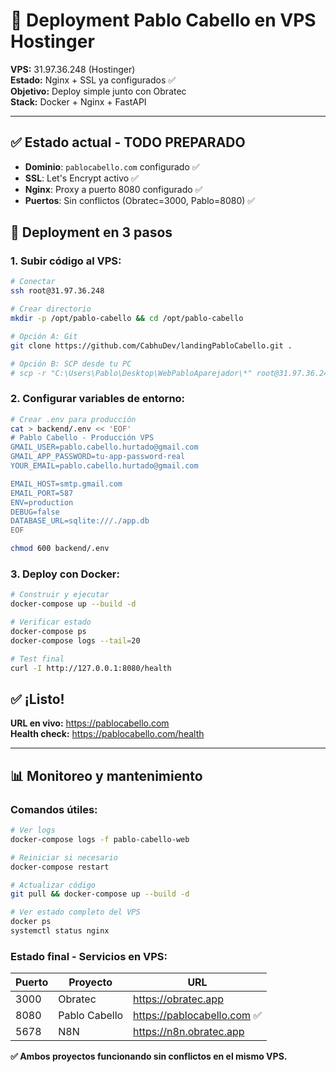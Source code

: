# 🚀 Deployment Pablo Cabello en VPS Hostinger

**VPS:** 31.97.36.248 (Hostinger)  
**Estado:** Nginx + SSL ya configurados ✅  
**Objetivo:** Deploy simple junto con Obratec  
**Stack:** Docker + Nginx + FastAPI

---

## ✅ **Estado actual - TODO PREPARADO**

- **Dominio**: `pablocabello.com` configurado ✅
- **SSL**: Let's Encrypt activo ✅  
- **Nginx**: Proxy a puerto 8080 configurado ✅
- **Puertos**: Sin conflictos (Obratec=3000, Pablo=8080) ✅

## 🚀 **Deployment en 3 pasos**

### **1. Subir código al VPS:**
```bash
# Conectar
ssh root@31.97.36.248

# Crear directorio
mkdir -p /opt/pablo-cabello && cd /opt/pablo-cabello

# Opción A: Git
git clone https://github.com/CabhuDev/landingPabloCabello.git .

# Opción B: SCP desde tu PC
# scp -r "C:\Users\Pablo\Desktop\WebPabloAparejador\*" root@31.97.36.248:/opt/pablo-cabello/
```

### **2. Configurar variables de entorno:**
```bash
# Crear .env para producción
cat > backend/.env << 'EOF'
# Pablo Cabello - Producción VPS
GMAIL_USER=pablo.cabello.hurtado@gmail.com
GMAIL_APP_PASSWORD=tu-app-password-real
YOUR_EMAIL=pablo.cabello.hurtado@gmail.com

EMAIL_HOST=smtp.gmail.com
EMAIL_PORT=587
ENV=production
DEBUG=false
DATABASE_URL=sqlite:///./app.db
EOF

chmod 600 backend/.env 
```

### **3. Deploy con Docker:**
```bash
# Construir y ejecutar
docker-compose up --build -d

# Verificar estado
docker-compose ps
docker-compose logs --tail=20

# Test final
curl -I http://127.0.0.1:8080/health
```

## ✅ **¡Listo!**

**URL en vivo:** https://pablocabello.com  
**Health check:** https://pablocabello.com/health

---

## 📊 **Monitoreo y mantenimiento**

### **Comandos útiles:**
```bash
# Ver logs
docker-compose logs -f pablo-cabello-web

# Reiniciar si necesario
docker-compose restart

# Actualizar código
git pull && docker-compose up --build -d

# Ver estado completo del VPS
docker ps
systemctl status nginx
```

### **Estado final - Servicios en VPS:**
| Puerto | Proyecto | URL |
|--------|----------|-----|
| 3000 | Obratec | https://obratec.app |
| 8080 | Pablo Cabello | https://pablocabello.com ✅ |
| 5678 | N8N | https://n8n.obratec.app |

**✅ Ambos proyectos funcionando sin conflictos en el mismo VPS.**
